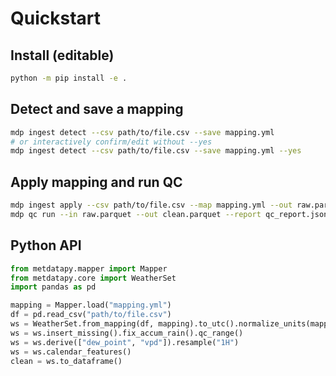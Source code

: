 # Quickstart

## Install (editable)

```bash
python -m pip install -e .
```

## Detect and save a mapping

```bash
mdp ingest detect --csv path/to/file.csv --save mapping.yml
# or interactively confirm/edit without --yes
mdp ingest detect --csv path/to/file.csv --save mapping.yml --yes
```

## Apply mapping and run QC

```bash
mdp ingest apply --csv path/to/file.csv --map mapping.yml --out raw.parquet
mdp qc run --in raw.parquet --out clean.parquet --report qc_report.json
```

## Python API

```python
from metdatapy.mapper import Mapper
from metdatapy.core import WeatherSet
import pandas as pd

mapping = Mapper.load("mapping.yml")
df = pd.read_csv("path/to/file.csv")
ws = WeatherSet.from_mapping(df, mapping).to_utc().normalize_units(mapping)
ws = ws.insert_missing().fix_accum_rain().qc_range()
ws = ws.derive(["dew_point", "vpd"]).resample("1H")
ws = ws.calendar_features()
clean = ws.to_dataframe()
```
